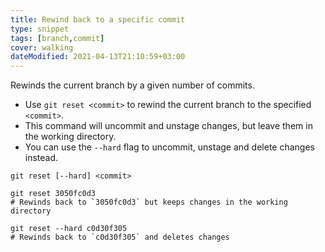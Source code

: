 ```yaml
---
title: Rewind back to a specific commit
type: snippet
tags: [branch,commit]
cover: walking
dateModified: 2021-04-13T21:10:59+03:00
---
```


Rewinds the current branch by a given number of commits.

- Use `git reset <commit>` to rewind the current branch to the specified `<commit>`.
- This command will uncommit and unstage changes, but leave them in the working directory.
- You can use the `--hard` flag to uncommit, unstage and delete changes instead.

```shell
git reset [--hard] <commit>
```

```shell
git reset 3050fc0d3
# Rewinds back to `3050fc0d3` but keeps changes in the working directory

git reset --hard c0d30f305
# Rewinds back to `c0d30f305` and deletes changes
```
